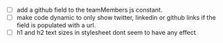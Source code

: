 - [ ] add a github field to the teamMembers js constant.
- [ ] make code dynamic to only show twitter, linkedin or github links if the field is populated with a url.
- [ ] h1 and h2 text sizes in stylesheet dont seem to have any effect
